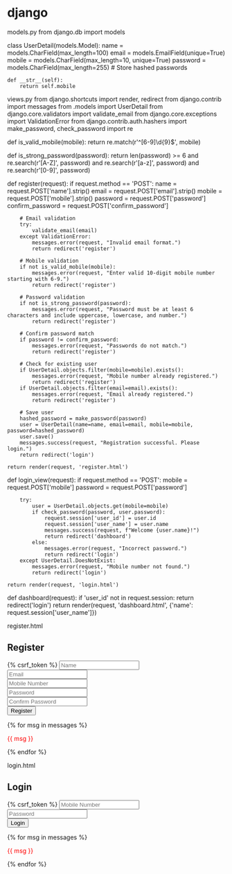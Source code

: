 


# django



models.py
from django.db import models

class UserDetail(models.Model):
    name = models.CharField(max_length=100)
    email = models.EmailField(unique=True)
    mobile = models.CharField(max_length=10, unique=True)
    password = models.CharField(max_length=255)  # Store hashed passwords

    def __str__(self):
        return self.mobile



views.py
from django.shortcuts import render, redirect
from django.contrib import messages
from .models import UserDetail
from django.core.validators import validate_email
from django.core.exceptions import ValidationError
from django.contrib.auth.hashers import make_password, check_password
import re

def is_valid_mobile(mobile):
    return re.match(r'^[6-9]\d{9}$', mobile)

def is_strong_password(password):
    return len(password) >= 6 and re.search(r'[A-Z]', password) and re.search(r'[a-z]', password) and re.search(r'[0-9]', password)

def register(request):
    if request.method == 'POST':
        name = request.POST['name'].strip()
        email = request.POST['email'].strip()
        mobile = request.POST['mobile'].strip()
        password = request.POST['password']
        confirm_password = request.POST['confirm_password']

        # Email validation
        try:
            validate_email(email)
        except ValidationError:
            messages.error(request, "Invalid email format.")
            return redirect('register')

        # Mobile validation
        if not is_valid_mobile(mobile):
            messages.error(request, "Enter valid 10-digit mobile number starting with 6-9.")
            return redirect('register')

        # Password validation
        if not is_strong_password(password):
            messages.error(request, "Password must be at least 6 characters and include uppercase, lowercase, and number.")
            return redirect('register')

        # Confirm password match
        if password != confirm_password:
            messages.error(request, "Passwords do not match.")
            return redirect('register')

        # Check for existing user
        if UserDetail.objects.filter(mobile=mobile).exists():
            messages.error(request, "Mobile number already registered.")
            return redirect('register')
        if UserDetail.objects.filter(email=email).exists():
            messages.error(request, "Email already registered.")
            return redirect('register')

        # Save user
        hashed_password = make_password(password)
        user = UserDetail(name=name, email=email, mobile=mobile, password=hashed_password)
        user.save()
        messages.success(request, "Registration successful. Please login.")
        return redirect('login')

    return render(request, 'register.html')


def login_view(request):
    if request.method == 'POST':
        mobile = request.POST['mobile']
        password = request.POST['password']

        try:
            user = UserDetail.objects.get(mobile=mobile)
            if check_password(password, user.password):
                request.session['user_id'] = user.id
                request.session['user_name'] = user.name
                messages.success(request, f"Welcome {user.name}!")
                return redirect('dashboard')
            else:
                messages.error(request, "Incorrect password.")
                return redirect('login')
        except UserDetail.DoesNotExist:
            messages.error(request, "Mobile number not found.")
            return redirect('login')

    return render(request, 'login.html')


def dashboard(request):
    if 'user_id' not in request.session:
        return redirect('login')
    return render(request, 'dashboard.html', {'name': request.session['user_name']})


register.html

<!DOCTYPE html>
<html>
<head>
    <title>Register</title>
</head>
<body>
<h2>Register</h2>
<form method="POST">
    {% csrf_token %}
    <input type="text" name="name" placeholder="Name" required><br>
    <input type="email" name="email" placeholder="Email" required><br>
    <input type="text" name="mobile" placeholder="Mobile Number" required><br>
    <input type="password" name="password" placeholder="Password" required><br>
    <input type="password" name="confirm_password" placeholder="Confirm Password" required><br>
    <button type="submit">Register</button>
</form>

{% for msg in messages %}
    <p style="color:red">{{ msg }}</p>
{% endfor %}
</body>
</html>


login.html
<!DOCTYPE html>
<html>
<head>
    <title>Login</title>
</head>
<body>
<h2>Login</h2>
<form method="POST">
    {% csrf_token %}
    <input type="text" name="mobile" placeholder="Mobile Number" required><br>
    <input type="password" name="password" placeholder="Password" required><br>
    <button type="submit">Login</button>
</form>

{% for msg in messages %}
    <p style="color:red">{{ msg }}</p>
{% endfor %}
</body>
</html>